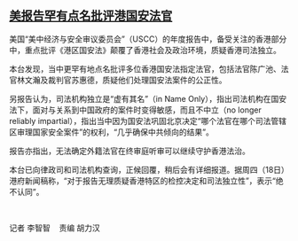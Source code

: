 <!--1637313590000-->
[美报告罕有点名批评港国安法官](https://www.rfa.org/mandarin/yataibaodao/gangtai/gl-11192021041944.html)
------

<p>美国“美中经济与安全审议委员会”（USCC）的年度报告中，备受关注的香港部分中，重点批评《港区国安法》颠覆了香港社会及政治环境，质疑香港司法独立。</p><p>本台发现，当中更罕有地点名批评多位香港国安法指定法官，包括法官陈广池、法官林文瀚及裁判官苏惠德，质疑他们处理国安法案件的公正性。</p><p>另报告认为，司法机构独立是“虚有其名”（in Name Only），指出司法机构在国安法下，面对与关系到中国政府的案件时变得敏感，而且不中立（no longer reliably impartial），指出当中因为国安法巩固北京决定“哪个法官在哪个司法管辖区审理国家安全案件”的权利，“几乎确保中共倾向的结果”。</p><p>报告亦指出，无法确定外籍法官在终审庭听审可以继续守护香港法治。</p><p>本台已向律政司和司法机构查询，正候回覆，稍后会有详细报道。据周四（18日）港府新闻稿称，“对于报告无理质疑香港特区的检控决定和司法独立性”，表示“绝不认同”。</p><p> </p><p>记者 李智智    <span>责编 胡力汉</span></p>

